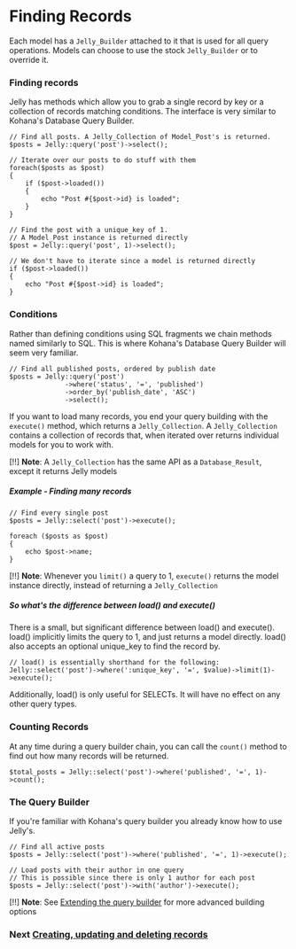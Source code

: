 # Finding Records

Each model has a `Jelly_Builder` attached to it that is used for all query
operations. Models can choose to use the stock `Jelly_Builder` or to override it.

### Finding records

Jelly has methods which allow you to grab a single record by key or a
collection of records matching conditions. The interface is very similar to
Kohana's Database Query Builder.

	// Find all posts. A Jelly_Collection of Model_Post's is returned.
	$posts = Jelly::query('post')->select();
	
	// Iterate over our posts to do stuff with them
	foreach($posts as $post)
	{
		if ($post->loaded())
		{
			echo "Post #{$post->id} is loaded";
		}
	}
	
	// Find the post with a unique_key of 1. 
	// A Model_Post instance is returned directly
	$post = Jelly::query('post', 1)->select();
	
	// We don't have to iterate since a model is returned directly
	if ($post->loaded())
	{
		echo "Post #{$post->id} is loaded";
	}
	
	
### Conditions

Rather than defining conditions using SQL fragments we chain methods named similarly to SQL. This is where Kohana's Database Query Builder will seem very familiar.

	// Find all published posts, ordered by publish date
	$posts = Jelly::query('post')
	              ->where('status', '=', 'published')
	              ->order_by('publish_date', 'ASC')
	              ->select();

If you want to load many records, you end your query building with the
`execute()` method, which returns a `Jelly_Collection`. A `Jelly_Collection` contains a
collection of records that, when iterated over returns individual models for
you to work with.

[!!] **Note**: A `Jelly_Collection` has the same API as a `Database_Result`, except it returns Jelly models

##### Example - Finding many records

	// Find every single post
	$posts = Jelly::select('post')->execute();

	foreach ($posts as $post)
	{
		echo $post->name;
	}

[!!] **Note**: Whenever you `limit()` a query to 1, `execute()` returns the model instance directly, instead of returning a `Jelly_Collection`

##### *So what's the difference between load() and execute()*

There is a small, but significant difference between load() and execute(). load() implicitly limits the query to 1, and just returns a model directly. load() also accepts an optional unique_key to find the record by.

    // load() is essentially shorthand for the following:
    Jelly::select('post')->where(':unique_key', '=', $value)->limit(1)->execute();
    
Additionally, load() is only useful for SELECTs. It will have no effect on any other query types.

### Counting Records

At any time during a query builder chain, you can call the `count()` method to
find out how many records will be returned.

	$total_posts = Jelly::select('post')->where('published', '=', 1)->count();

### The Query Builder

If you're familiar with Kohana's query builder you already know how to use Jelly's.

	// Find all active posts
	$posts = Jelly::select('post')->where('published', '=', 1)->execute();

	// Load posts with their author in one query
	// This is possible since there is only 1 author for each post
	$posts = Jelly::select('post')->with('author')->execute();

[!!] **Note**: See [Extending the query builder](jelly.extending-builder) for more advanced building options

### Next [Creating, updating and deleting records](jelly.cud)

